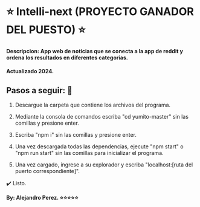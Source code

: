 # ⭐ Intelli-next (PROYECTO GANADOR DEL PUESTO) ⭐
#### Descripcion: App web de noticias que se conecta a la app de reddit y ordena los resultados en diferentes categorias.
#### Actualizado 2024.

## Pasos a seguir: 🚀

1. Descargue la carpeta que contiene los archivos del programa.

2. Mediante la consola de comandos escriba "cd yumito-master" sin las comillas y presione enter.

3. Escriba "npm i" sin las comillas y presione enter.

4. Una vez descargada todas las dependencias, ejecute "npm start" o "npm run start" sin las comillas para inicializar el programa.

5. Una vez cargado, ingrese a su explorador y escriba "localhost:[ruta del puerto correspondiente]".

✔️ Listo.

**By: Alejandro Perez. ⭐⭐⭐⭐⭐**
